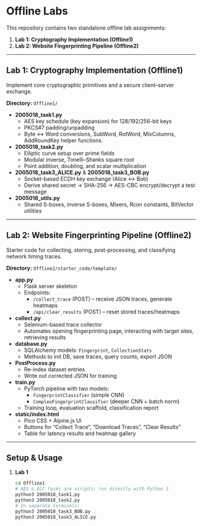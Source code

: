 # Offline Labs

This repository contains two standalone offline lab assignments:

1. **Lab 1: Cryptography Implementation (Offline1)**  
2. **Lab 2: Website Fingerprinting Pipeline (Offline2)**  

---

## Lab 1: Cryptography Implementation (Offline1)

Implement core cryptographic primitives and a secure client–server exchange.

**Directory:** `Offline1/` 

- **2005018_task1.py**  
  - AES key schedule (key expansion) for 128/192/256-bit keys  
  - PKCS#7 padding/unpadding  
  - Byte ↔ Word conversions, SubWord, RotWord, MixColumns, AddRoundKey helper functions.
- **2005018_task2.py**  
  - Elliptic curve setup over prime fields  
  - Modular inverse, Tonelli–Shanks square root  
  - Point addition, doubling, and scalar multiplication  
- **2005018_task3_ALICE.py** & **2005018_task3_BOB.py**  
  - Socket-based ECDH key exchange (Alice ↔ Bob)  
  - Derive shared secret → SHA-256 → AES-CBC encrypt/decrypt a test message  
- **2005018_utils.py**  
  - Shared S-boxes, inverse S-boxes, Mixers, Rcon constants, BitVector utilities  

---

## Lab 2: Website Fingerprinting Pipeline (Offline2)

Starter code for collecting, storing, post-processing, and classifying network timing traces.

**Directory:** `Offline2/starter_code/template/` 

- **app.py**  
  - Flask server skeleton  
  - Endpoints:  
    - `/collect_trace` (POST) – receive JSON traces, generate heatmaps  
    - `/api/clear_results` (POST) – reset stored traces/heatmaps  
- **collect.py**  
  - Selenium-based trace collector  
  - Automates opening fingerprinting page, interacting with target sites, retrieving results  
- **database.py**  
  - SQLAlchemy models: `Fingerprint`, `CollectionStats`  
  - Methods to init DB, save traces, query counts, export JSON  
- **PostProcess.py**  
  - Re-index dataset entries  
  - Write out corrected JSON for training  
- **train.py**  
  - PyTorch pipeline with two models:  
    - `FingerprintClassifier` (simple CNN)  
    - `ComplexFingerprintClassifier` (deeper CNN + batch norm)  
  - Training loop, evaluation scaffold, classification report  
- **static/index.html**  
  - Pico CSS + Alpine.js UI  
  - Buttons for “Collect Trace”, “Download Traces”, “Clear Results”  
  - Table for latency results and heatmap gallery  

---

## Setup & Usage

1. **Lab 1**  
   ```bash
   cd Offline1
   # AES & ECC tasks are scripts; run directly with Python 3
   python3 2005018_task1.py
   python3 2005018_task2.py
   # In separate terminals:
   python3 2005018_task3_BOB.py
   python3 2005018_task3_ALICE.py

